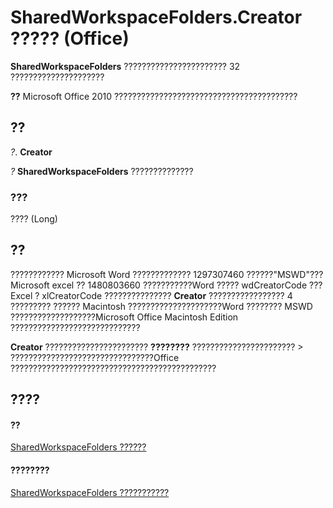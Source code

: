 
# SharedWorkspaceFolders.Creator ????? (Office)

 **SharedWorkspaceFolders** ??????????????????????? 32 ?????????????????????


 **??**  Microsoft Office 2010 ?????????????????????????????????????????


## ??

 _?_. **Creator**

 _?_ **SharedWorkspaceFolders** ??????????????


### ???

???? (Long)


## ??

???????????? Microsoft Word ????????????? 1297307460 ??????"MSWD"???Microsoft excel ?? 1480803660 ???????????Word ????? wdCreatorCode ??? Excel ? xlCreatorCode ??????????????? **Creator** ????????????????? 4 ????????? ?????? Macintosh ?????????????????????Word ???????? MSWD ???????????????????Microsoft Office Macintosh Edition ?????????????????????????????

 **Creator** ??????????????????????? **????????** ??????????????????????? > ????????????????????????????????Office ??????????????????????????????????????????????


## ????


#### ??


[SharedWorkspaceFolders ??????](a9020edc-f199-6bab-75d1-c2bdc2a547d3.md)
#### ????????


[SharedWorkspaceFolders ???????????](http://msdn.microsoft.com/library/b0f86e38-ab1e-fc78-e543-f37705ebebf7%28Office.15%29.aspx)